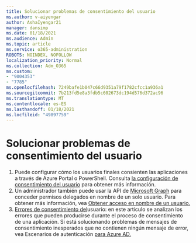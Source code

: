 ```yaml
---
title: Solucionar problemas de consentimiento del usuario
ms.author: v-aiyengar
author: AshaIyengar21
manager: dansimp
ms.date: 01/18/2021
ms.audience: Admin
ms.topic: article
ms.service: o365-administration
ROBOTS: NOINDEX, NOFOLLOW
localization_priority: Normal
ms.collection: Adm_O365
ms.custom:
- "9004353"
- "7785"
ms.openlocfilehash: 7249bafe1b047c66d9351a79f1782cfcc1a936a1
ms.sourcegitcommit: 7b213fd5e8a3fdb5c602673dc194d576d372ac96
ms.translationtype: MT
ms.contentlocale: es-ES
ms.lasthandoff: 01/18/2021
ms.locfileid: "49897759"
---
```

# <a name="troubleshoot-user-consent"></a>Solucionar problemas de consentimiento del usuario

1. Puede configurar cómo los usuarios finales consienten las aplicaciones a través de Azure Portal o PowerShell. Consulta [la configuración de consentimiento del usuario](https://docs.microsoft.com/azure/active-directory/manage-apps/configure-user-consent?tabs=azure-portal#user-consent-settings) para obtener más información.
1. Un administrador también puede usar la API de [Microsoft Graph](https://docs.microsoft.com/azure/active-directory/manage-apps/configure-user-consent?tabs=azure-portal#user-consent-settings) para conceder permisos delegados en nombre de un solo usuario. Para obtener más información, vea [Obtener acceso en nombre de un usuario.](https://docs.microsoft.com/graph/auth-v2-user)
1. [Errores de consentimiento del](https://docs.microsoft.com/azure/active-directory/manage-apps/application-sign-in-unexpected-user-consent-error)usuario: en este artículo se analizan los errores que pueden producirse durante el proceso de consentimiento de una aplicación. Si está solucionando problemas de mensajes de consentimiento inesperados que no contienen ningún mensaje de error, vea Escenarios de autenticación [para Azure AD.](https://docs.microsoft.com/azure/active-directory/manage-apps/application-sign-in-unexpected-user-consent-error)